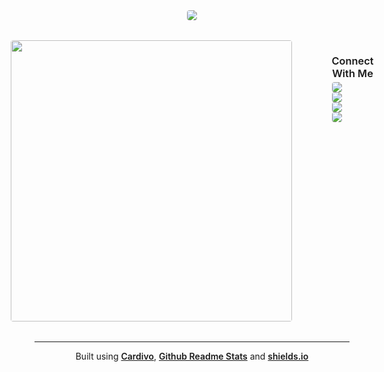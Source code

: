 <section align="center">

<img style="border-radius: 4px; margin-bottom: 2rem" src="https://cardivo.vercel.app/api?name=Adi%20Aryasuta&description=Web%20Developer%20|%20Software%20engineering%20student%20at%20SMK%20N%201%20Denpasar&image=https://avatars.githubusercontent.com/u/71261331?v=4&?site=https://adiaryasuta.vercel.app&github=adiiaryasutaa&linkedin=Adi%20Aryasuta&instagram=adiiaryasutaa&twitter=lolcecep&backgroundColor=%23f1f5f9&fontColor=%231e293b&iconColor=%23475569&pattern=wiggle&colorPattern=%23e2e8f0">

<div style="display: flex; justify-content: center; margin-bottom: 2rem">
	<img style="border-radius: 4px; margin-right: 4rem" width="450" src="https://github-readme-stats.vercel.app/api?username=adiiaryasutaa&show_icons=true">
	<div style="display: flex; flex-direction: column; align-items: start">
		<h3 style="margin-bottom: 4px; font-weight: 600">Connect With Me</h3>
		<a href="https://www.linkedin.com/in/i-gusti-ngurah-agung-adi-aryasuta-32870723b/" style="text-decoration: none; margin-right: 4px">
			<img style="border-radius: 4px;" src="https://img.shields.io/badge/linkedin-%230072b1?&style=for-the-badge&logo=linkedin&logoColor=white"/>
		</a>
		<a href="mailto:adiaryasuta.dev@gmail.com" style="text-decoration: none; margin-right: 4px">
			<img style="border-radius: 4px;" src="https://img.shields.io/badge/email-%23EA4335?&style=for-the-badge&logo=gmail&logoColor=white"/>
		</a>
		<a href="https://twitter.com/lolcecep" style="text-decoration: none; margin-right: 4px">
			<img style="border-radius: 4px;" src="https://img.shields.io/badge/twitter-%231DA1F2?&style=for-the-badge&logo=twitter&logoColor=white"/>
		</a>
		<a href="https://instagram.com/adiiaryasutaa" style="text-decoration: none; ">
			<img style="border-radius: 4px;" src="https://img.shields.io/badge/instagram-%23E4405F?&style=for-the-badge&logo=instagram&logoColor=white"/>
		</a>
	</div>
</div>

<hr />

<div>
	<p>
		Built using <a style="font-weight: 600" href="https://github.com/satyawikananda/cardivo">Cardivo</a>, <a style="font-weight: 600" href="https://github.com/anuraghazra/github-readme-stats">Github Readme Stats</a> and <a style="font-weight: 600" href="https://shields.io/">shields.io</a>
	</p>
</div>

</section>
